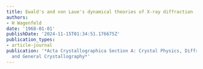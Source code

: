 ```yaml
---
title: Ewald's and von Laue's dynamical theories of X-ray diffraction
authors:
- H Wagenfeld
date: '1968-01-01'
publishDate: '2024-11-15T01:34:51.176675Z'
publication_types:
- article-journal
publication: '*Acta Crystallographica Section A: Crystal Physics, Diffraction, Theoretical
  and General Crystallography*'
---
```

